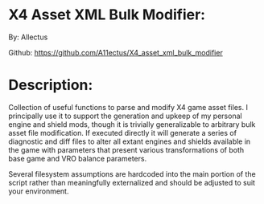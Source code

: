 X4 Asset XML Bulk Modifier:
============

By: Allectus

Github: https://github.com/A11ectus/X4_asset_xml_bulk_modifier

Description:
============
Collection of useful functions to parse and modify X4 game asset files.  I principally use it to support the generation and upkeep of my personal engine and shield mods, though it is trivially generalizable to arbitrary bulk asset file modification.  If executed directly it will generate a series of diagnostic and diff files to alter all extant engines and shields available in the game with parameters that present various transformations of both base game and VRO balance parameters.

Several filesystem assumptions are hardcoded into the main portion of the script rather than meaningfully externalized and should be adjusted to suit your environment.

